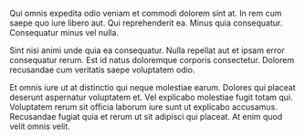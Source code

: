 Qui omnis expedita odio veniam et commodi dolorem sint at. In rem cum saepe quo iure libero aut. Qui reprehenderit ea. Minus quia consequatur. Consequatur minus vel nulla.
 Sint nisi animi unde quia ea consequatur. Nulla repellat aut et ipsam error consequatur rerum. Est id natus doloremque corporis consectetur. Dolorem recusandae cum veritatis saepe voluptatem odio.
 Et omnis iure ut at distinctio qui neque molestiae earum. Dolores qui placeat deserunt aspernatur voluptatem et. Vel explicabo molestiae fugit totam qui. Voluptatem rerum sit officia laborum iure sunt ut explicabo accusamus. Recusandae fugiat quia et rerum ut sit adipisci qui placeat. At enim quod velit omnis velit.